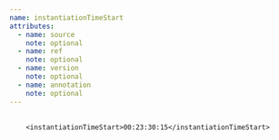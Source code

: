```yaml
---
name: instantiationTimeStart
attributes:
  - name: source
    note: optional
  - name: ref
    note: optional
  - name: version
    note: optional
  - name: annotation
    note: optional
---
```

<pre>
  <code>
    &lt;instantiationTimeStart&gt;00:23:30:15&lt;/instantiationTimeStart&gt;
  </code>
</pre>
